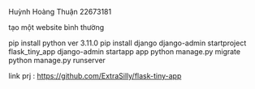 Huỳnh Hoàng Thuận 22673181

tạo một website bình thường 

pip install python ver 3.11.0
pip install django
django-admin startproject flask_tiny_app
django-admin startapp app
python manage.py migrate
python manage.py runserver

link prj : https://github.com/ExtraSilly/flask-tiny-app